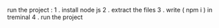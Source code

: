
run the project :
1 . install node js 
2 . extract the files 
3 . write ( npm i ) in treminal 
4 . run the project 

